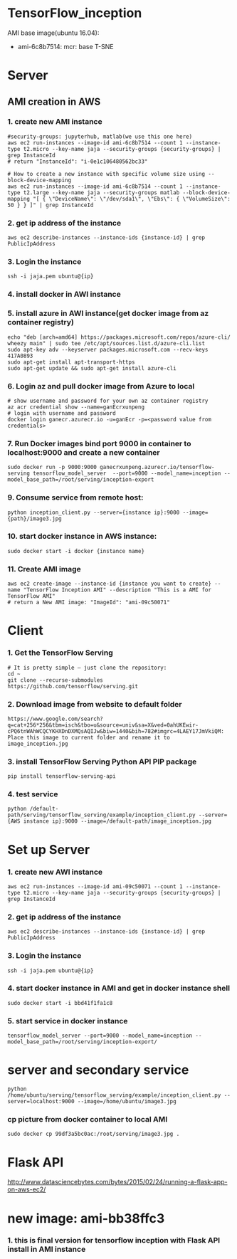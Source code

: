# TensorFlow_inception
AMI base image(ubuntu 16.04): 
* ami-6c8b7514: mcr: base T-SNE

# Server 
## AMI creation in AWS
###  1. create new AMI instance
    
    #security-groups: jupyterhub, matlab(we use this one here)
    aws ec2 run-instances --image-id ami-6c8b7514 --count 1 --instance-type t2.micro --key-name jaja --security-groups {security-groups} | grep InstanceId
    # return "InstanceId": "i-0e1c106480562bc33"

    # How to create a new instance with specific volume size using --block-device-mapping
    aws ec2 run-instances --image-id ami-6c8b7514 --count 1 --instance-type t2.large --key-name jaja --security-groups matlab --block-device-mapping "[ { \"DeviceName\": \"/dev/sda1\", \"Ebs\": { \"VolumeSize\": 50 } } ]" | grep InstanceId
    

### 2. get ip address of the instance
    
    aws ec2 describe-instances --instance-ids {instance-id} | grep PublicIpAddress
    

### 3. Login the instance 
    
    ssh -i jaja.pem ubuntu@{ip}
    

### 4. install docker in AWI instance

### 5. install azure in AWI instance(get docker image from az container registry)
    
    echo "deb [arch=amd64] https://packages.microsoft.com/repos/azure-cli/ wheezy main" | sudo tee /etc/apt/sources.list.d/azure-cli.list
    sudo apt-key adv --keyserver packages.microsoft.com --recv-keys 417A0893
    sudo apt-get install apt-transport-https
    sudo apt-get update && sudo apt-get install azure-cli
    

### 6. Login az and pull docker image from Azure to local
    
    # show username and password for your own az container registry
    az acr credential show --name=ganEcrxunpeng
    # login with username and password
    docker login ganecr.azurecr.io -u=ganEcr -p=<password value from credentials>
    

### 7. Run Docker images bind port 9000 in container to localhost:9000 and create a new container
    sudo docker run -p 9000:9000 ganecrxunpeng.azurecr.io/tensorflow-serving tensorflow_model_server  --port=9000 --model_name=inception --model_base_path=/root/serving/inception-export
    

### 9. Consume service from remote host:
    
    python inception_client.py --server={instance ip}:9000 --image={path}/image3.jpg
    

### 10. start docker instance in AWS instance:
    
    sudo docker start -i docker {instance name}
    

### 11. Create AMI image 
    
    aws ec2 create-image --instance-id {instance you want to create} --name "TensorFlow Inception AMI" --description "This is a AMI for TensorFlow AMI"
    # return a New AMI image: "ImageId": "ami-09c50071"
    
# Client
### 1. Get the TensorFlow Serving
    # It is pretty simple — just clone the repository:
    cd ~
    git clone --recurse-submodules https://github.com/tensorflow/serving.git
    
### 2. Download image from website to default folder
    https://www.google.com/search?q=cat+256*256&tbm=isch&tbo=u&source=univ&sa=X&ved=0ahUKEwir-cPQ6tnWAhWCQCYKHXDnDXMQsAQIJw&biw=1440&bih=782#imgrc=4LAEY17JmVkiQM:
    Place this image to current folder and rename it to image_inception.jpg
### 3. install TensorFlow Serving Python API PIP package
    pip install tensorflow-serving-api
### 4. test service
    python /default-path/serving/tensorflow_serving/example/inception_client.py --server={AWS instance ip}:9000 --image=/default-path/image_inception.jpg


# Set up Server
### 1. create new AWI instance
    aws ec2 run-instances --image-id ami-09c50071 --count 1 --instance-type t2.micro --key-name jaja --security-groups {security-groups} | grep InstanceId

### 2. get ip address of the instance
    
    aws ec2 describe-instances --instance-ids {instance-id} | grep PublicIpAddress
    
### 3. Login the instance 
    
    ssh -i jaja.pem ubuntu@{ip}
    
### 4. start docker instance in AMI and get in docker instance shell
    sudo docker start -i bbd41f1fa1c8

### 5. start service in docker instance
    tensorflow_model_server --port=9000 --model_name=inception --model_base_path=/root/serving/inception-export/

# server and secondary service
    python /home/ubuntu/serving/tensorflow_serving/example/inception_client.py --server=localhost:9000 --image=/home/ubuntu/image3.jpg
### cp picture from docker container to local AMI 
    sudo docker cp 99df3a5bc0ac:/root/serving/image3.jpg .

# Flask API
http://www.datasciencebytes.com/bytes/2015/02/24/running-a-flask-app-on-aws-ec2/

# new image: ami-bb38ffc3
### 1. this is final version for tensorflow inception with Flask API install in AMI instance
